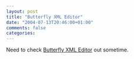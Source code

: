 ```yaml
---
layout: post
title: "Butterfly XML Editor"
date: "2004-07-13T20:46:00+01:00"
comments: false
categories: 
---
```


<p>Need to check <a href="http://www.butterflyxml.org/">Butterfly XML Editor</a> out sometime.</p>


